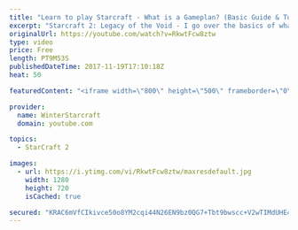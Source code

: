 ```yaml
---
title: "Learn to play Starcraft - What is a Gameplan? (Basic Guide & Tutorial)"
excerpt: "Starcraft 2: Legacy of the Void - I go over the basics of what a gameplan in starcraft 2 is and how to put one together.  Note this is not a guide on WHAT gameplan you should be using as each race!"
originalUrl: https://youtube.com/watch?v=RkwtFcw8ztw
type: video
price: Free
length: PT9M53S
publishedDateTime: 2017-11-19T17:10:18Z
heat: 50

featuredContent: "<iframe width=\"800\" height=\"500\" frameborder=\"0\" src=\"https://www.youtube.com/embed/RkwtFcw8ztw\" allow=\"accelerometer; autoplay; encrypted-media; gyroscope; picture-in-picture\" allowfullscreen></iframe>"

provider:
  name: WinterStarcraft
  domain: youtube.com

topics:
  - StarCraft 2

images:
  - url: https://i.ytimg.com/vi/RkwtFcw8ztw/maxresdefault.jpg
    width: 1280
    height: 720
    isCached: true

secured: "KRAC6mVfCIkivce50o8YM2cqi44N26EN9bz0QG7+Tbt9bwscc+V2wTIMdUHE42NdwY4yTnhqdh/U5SN1/1F0A1CKtZ8zBIiMo3UgYiVmusIMTYDujW5jF+DxBTVgEbcFWZDJQwMuFeNjzSCJV8ZEzrfcm8IrHEBMri0m86NGD6+JrJoGO5EzHxLD3/5VIiHszVC5LnI1kOYYrEF838MCK75DsZAv+hyQbmTAPyA66ig3we9deAMglSIvNascclgtiG5ooo29pbcNTcX+izxxQFcVlPw9mAgLdInKvfSx5FF987RizbFNyyiba9oJTxFjGg19eQrjvgdyiDYCsMimFG7XE9CUjllkRJ0rw4xfUtdY0u+q3Ne05ESEWdNMobCB8Sq2WNebsjIxOXEiTC1cXMswx/SPf5WPSu2HvnpRAPs=;zIEmxR0MvbaUfN2baNl4Tg=="
---
```


